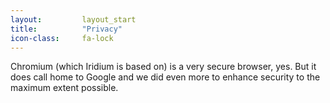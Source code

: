 ```yaml
---
layout:			layout_start
title:			"Privacy"
icon-class: 	fa-lock
---
```

Chromium (which Iridium is based on) is a very secure browser, yes. But it does call home to Google and we did even more to enhance security to the maximum extent possible.